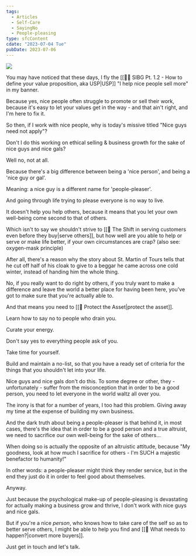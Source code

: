 ```yaml
---
tags:
  - Articles
  - Self-Care
  - SayingNo
  - People-pleasing
type: sfcContent
cdate: "2023-07-04 Tue"
pubDate: 2023-07-06
---
```


![](Media/SalesFlowcoach.app_Nice-guys-need-not-apply_MartinStellar.jpeg)

You may have noticed that these days, I fly the [[👨‍🎓 SIBG Pt. 1.2 - How to define your value proposition, aka USP|USP]] "I help nice people sell more" in my banner.

Because yes, nice people often struggle to promote or sell their work, because it's easy to let your values get in the way - and that ain't right, and I'm here to fix it.

So then, if I work with nice people, why is today's missive titled "Nice guys need not apply"?

Don't I do this working on ethical selling & business growth for the sake of nice guys and nice gals?

Well no, not at all.

Because there's a big difference between being a 'nice person', and being a 'nice guy or gal'.

Meaning: a nice guy is a different name for 'people-pleaser'.

And going through life trying to please everyone is no way to live.

It doesn't help you help others, because it means that you let your own well-being come second to that of others.

Which isn't to say we shouldn't strive to [[📄 The Shift in serving customers even before they buy|serve others]], but how well are you able to help or serve or make life better, if your own circumstances are crap? (also see: oxygen-mask principle)

After all, there's a reason why the story about St. Martin of Tours tells that he cut off half of his cloak to give to a beggar he came across one cold winter, instead of handing him the whole thing.

No, if you really want to do right by others, if you truly want to make a difference and leave the world a better place for having been here, you've got to make sure that you're actually able to.

And that means you need to [[📄 Protect the Asset|protect the asset]].

Learn how to say no to people who drain you.

Curate your energy.

Don't say yes to everything people ask of you.

Take time for yourself.

Build and maintain a no-list, so that you have a ready set of criteria for the things that you shouldn't let into your life.

Nice guys and nice gals don't do this. To some degree or other, they - unfortunately - suffer from the misconception that in order to be a good person, you need to let everyone in the world waltz all over you.

The irony is that for a number of years, I too had this problem. Giving away my time at the expense of building my own business.

And the dark truth about being a people-pleaser is that behind it, in most cases, there's the idea that in order to be a good person and a true altruist, we need to sacrifice our own well-being for the sake of others...

When doing so is actually the opposite of an altruistic attitude, because "My goodness, look at how much I sacrifice for others - I'm SUCH a majestic benefactor to humanity!"

In other words: a people-pleaser might think they render service, but in the end they just do it in order to feel good about themselves.

Anyway.

Just because the psychological make-up of people-pleasing is devastating for actually making a business grow and thrive, I don't work with nice guys and nice gals.

But if you're a nice *person*, who knows how to take care of the self so as to better serve others, I might be able to help you find and [[🚀 What needs to happen?|convert more buyers]].

Just get in touch and let's talk.